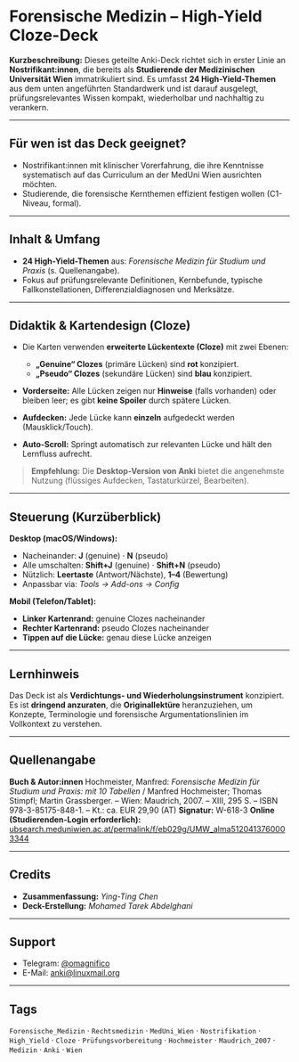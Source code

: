 # Forensische Medizin – High-Yield Cloze-Deck

**Kurzbeschreibung:**
Dieses geteilte Anki-Deck richtet sich in erster Linie an **Nostrifikant\:innen**, die bereits als **Studierende der Medizinischen Universität Wien** immatrikuliert sind. Es umfasst **24 High-Yield-Themen** aus dem unten angeführten Standardwerk und ist darauf ausgelegt, prüfungsrelevantes Wissen kompakt, wiederholbar und nachhaltig zu verankern.

---

## Für wen ist das Deck geeignet?

* Nostrifikant\:innen mit klinischer Vorerfahrung, die ihre Kenntnisse systematisch auf das Curriculum an der MedUni Wien ausrichten möchten.
* Studierende, die forensische Kernthemen effizient festigen wollen (C1-Niveau, formal).

---

## Inhalt & Umfang

* **24 High-Yield-Themen** aus: *Forensische Medizin für Studium und Praxis* (s. Quellenangabe).
* Fokus auf prüfungsrelevante Definitionen, Kernbefunde, typische Fallkonstellationen, Differenzialdiagnosen und Merksätze.

---

## Didaktik & Kartendesign (Cloze)

* Die Karten verwenden **erweiterte Lückentexte (Cloze)** mit zwei Ebenen:

  * **„Genuine“ Clozes** (primäre Lücken) sind **rot** konzipiert.
  * **„Pseudo“ Clozes** (sekundäre Lücken) sind **blau** konzipiert.
* **Vorderseite:** Alle Lücken zeigen nur **Hinweise** (falls vorhanden) oder bleiben leer; es gibt **keine Spoiler** durch spätere Lücken.
* **Aufdecken:** Jede Lücke kann **einzeln** aufgedeckt werden (Mausklick/Touch).
* **Auto-Scroll:** Springt automatisch zur relevanten Lücke und hält den Lernfluss aufrecht.

> **Empfehlung:** Die **Desktop-Version von Anki** bietet die angenehmste Nutzung (flüssiges Aufdecken, Tastaturkürzel, Bearbeiten).

---

## Steuerung (Kurzüberblick)

**Desktop (macOS/Windows):**

* Nacheinander: **J** (genuine) · **N** (pseudo)
* Alle umschalten: **Shift+J** (genuine) · **Shift+N** (pseudo)
* Nützlich: **Leertaste** (Antwort/Nächste), **1–4** (Bewertung)
* Anpassbar via: *Tools → Add-ons → Config*

**Mobil (Telefon/Tablet):**

* **Linker Kartenrand:** genuine Clozes nacheinander
* **Rechter Kartenrand:** pseudo Clozes nacheinander
* **Tippen auf die Lücke:** genau diese Lücke anzeigen

---

## Lernhinweis

Das Deck ist als **Verdichtungs- und Wiederholungsinstrument** konzipiert. Es ist **dringend anzuraten**, die **Originallektüre** heranzuziehen, um Konzepte, Terminologie und forensische Argumentationslinien im Vollkontext zu verstehen.

---

## Quellenangabe

**Buch & Autor\:innen**
Hochmeister, Manfred: *Forensische Medizin für Studium und Praxis: mit 10 Tabellen* / Manfred Hochmeister; Thomas Stimpfl; Martin Grassberger. – Wien: Maudrich, 2007. – XIII, 295 S. – ISBN 978-3-85175-848-1. – Kt.: ca. EUR 29,90 (AT)
**Signatur:** W-618-3
**Online (Studierenden-Login erforderlich):**
[ubsearch.meduniwien.ac.at/permalink/f/eb029g/UMW\_alma5120413760003344](https://ubsearch.meduniwien.ac.at/permalink/f/eb029g/UMW_alma5120413760003344)

---

## Credits

* **Zusammenfassung:** *Ying-Ting Chen*
* **Deck-Erstellung:** *Mohamed Tarek Abdelghani*

---

## Support

* Telegram: [@omagnifico](https://t.me/omagnifico)
* E-Mail: [anki@linuxmail.org](mailto:anki@linuxmail.org)

---

## Tags

`Forensische_Medizin` · `Rechtsmedizin` · `MedUni_Wien` · `Nostrifikation` · `High_Yield` · `Cloze` · `Prüfungsvorbereitung` · `Hochmeister` · `Maudrich_2007` · `Medizin` · `Anki` · `Wien`
